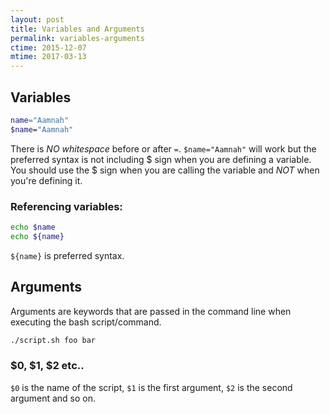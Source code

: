 ```yaml
---
layout: post
title: Variables and Arguments
permalink: variables-arguments
ctime: 2015-12-07
mtime: 2017-03-13
---
```


Variables
---

```bash
name="Aamnah"
$name="Aamnah"
```

There is _NO whitespace_ before or after `=`. `$name="Aamnah"` will work but the preferred syntax is not including $ sign when you are defining a variable. You should use the $ sign when you are calling the variable and _NOT_ when you're defining it.

### Referencing variables:

```bash
echo $name
echo ${name}
```

`${name}` is preferred syntax.


Arguments
---
Arguments are keywords that are passed in the command line when executing the bash script/command.

```bash
./script.sh foo bar
```

### $0, $1, $2 etc..
`$0` is the name of the script, `$1` is the first argument, `$2` is the second argument and so on. 